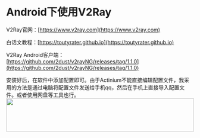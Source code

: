 # Android下使用V2Ray
V2Ray官网：[https://www.v2ray.com](https://www.v2ray.com)

白话文教程：[https://toutyrater.github.io](https://toutyrater.github.io)

V2Ray Android客户端：[https://github.com/2dust/v2rayNG/releases/tag/1.1.0](https://github.com/2dust/v2rayNG/releases/tag/1.1.0)

安装好后，在软件中添加配置即可。由于Actinium不能直接编辑配置文件，我采用的方法是通过电脑将配置文件发送给手机qq，然后在手机上直接导入配置文件。或者使用网盘等工具也行。
<a href="https://www.vultr.com/?ref=7775614-4F"><img src="https://www.vultr.com/media/banner_1.png" width="100%" height="90"></a>